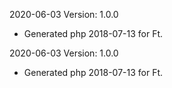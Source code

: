 2020-06-03 Version: 1.0.0
- Generated php 2018-07-13 for Ft.

2020-06-03 Version: 1.0.0
- Generated php 2018-07-13 for Ft.


